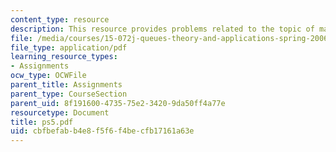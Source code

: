 ```yaml
---
content_type: resource
description: This resource provides problems related to the topic of markov process.
file: /media/courses/15-072j-queues-theory-and-applications-spring-2006/cbfbefabb4e8f5f6f4becfb17161a63e_ps5.pdf
file_type: application/pdf
learning_resource_types:
- Assignments
ocw_type: OCWFile
parent_title: Assignments
parent_type: CourseSection
parent_uid: 8f191600-4735-75e2-3420-9da50ff4a77e
resourcetype: Document
title: ps5.pdf
uid: cbfbefab-b4e8-f5f6-f4be-cfb17161a63e
---
```

